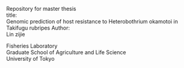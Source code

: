 Repository for master thesis  
title:  
Genomic prediction of host resistance to Heterobothrium okamotoi in Takifugu rubripes 
Author:   
Lin zijie 
  
Fisheries Laboratory      
Graduate School of Agriculture and Life Science    
University of Tokyo   
